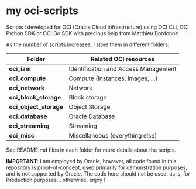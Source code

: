 # my oci-scripts

Scripts I developed for OCI (Oracle Cloud Infrastructure) using OCI CLI, OCI Python SDK or OCI Go SDK
with precious help from Matthieu Bordonne

As the number of scripts increases, I store them in different folders:

| Folder                 | Related OCI resources                |
| ---------------------- | ------------------------------------ |
| **oci_iam**            | Identification and Access Management |
| **oci_compute**        | Compute (instances, images, ...)     |
| **oci_network**        | Network                              |
| **oci_block_storage**  | Block storage                        |
| **oci_object_storage** | Object Storage                       |
| **oci_database**       | Oracle Database                      |
| **oci_streaming**      | Streaming                            |
| **oci_misc**           | Miscellaneous (everything else)      |

See README.md files in each folder for more details about the scripts.

**IMPORTANT**: I am employed by Oracle, however, all code found in this repository is proof-of-concept, used primarily for demonstration purposes, and is not supported by Oracle. The code here should not be used, as is, for Production purposes... otherwise, enjoy !
